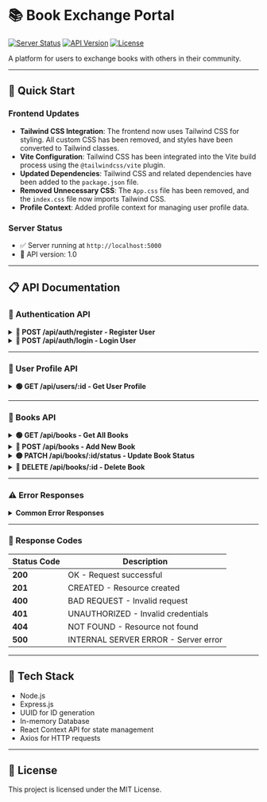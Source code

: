 # 📚 Book Exchange Portal

[![Server Status](https://img.shields.io/badge/server-running-success)](http://localhost:5000)
[![API Version](https://img.shields.io/badge/api-v1.0-blue)]()
[![License](https://img.shields.io/badge/license-MIT-green)]()

A platform for users to exchange books with others in their community.

---

## 🚀 Quick Start

### Frontend Updates

- **Tailwind CSS Integration**: The frontend now uses Tailwind CSS for styling. All custom CSS has been removed, and styles have been converted to Tailwind classes.
- **Vite Configuration**: Tailwind CSS has been integrated into the Vite build process using the `@tailwindcss/vite` plugin.
- **Updated Dependencies**: Tailwind CSS and related dependencies have been added to the `package.json` file.
- **Removed Unnecessary CSS**: The `App.css` file has been removed, and the `index.css` file now imports Tailwind CSS.
- **Profile Context**: Added profile context for managing user profile data.

### Server Status

- ✅ Server running at `http://localhost:5000`
- 🔌 API version: 1.0

---

## 📋 API Documentation

### 🔐 Authentication API

<details>
<summary><strong>🔵 POST /api/auth/register - Register User</strong></summary>

#### Request

```http
POST /api/auth/register
Content-Type: application/json

{
    "name": "John Doe",
    "email": "john@example.com",
    "password": "password123",
    "mobile": "1234567890",
    "role": "user"
}
```

#### Response

```json
{
  "success": true,
  "user": {
    "id": "550e8400-e29b-41d4-a716-446655440000",
    "name": "John Doe",
    "email": "john@example.com",
    "mobile": "1234567890",
    "role": "user"
  }
}
```

</details>

<details>
<summary><strong>🔵 POST /api/auth/login - Login User</strong></summary>

#### Request

```http
POST /api/auth/login
Content-Type: application/json

{
    "email": "john@example.com",
    "password": "password123"
}
```

#### Response

```json
{
  "success": true,
  "user": {
    "id": "550e8400-e29b-41d4-a716-446655440000",
    "name": "John Doe",
    "email": "john@example.com",
    "role": "user"
  }
}
```

</details>

---

### 👤 User Profile API

<details>
<summary><strong>🟢 GET /api/users/:id - Get User Profile</strong></summary>

#### Request

```http
GET /api/users/:id
```

#### Response

```json
{
  "success": true,
  "user": {
    "id": "550e8400-e29b-41d4-a716-446655440000",
    "name": "John Doe",
    "email": "john@example.com",
    "mobile": "1234567890",
    "role": "user",
    "createdAt": "2023-07-20T10:00:00.000Z"
  }
}
```

</details>

---

### 📖 Books API

<details>
<summary><strong>🟢 GET /api/books - Get All Books</strong></summary>

#### Request

```http
GET /api/books
```

#### Response

```json
[
  {
    "id": "550e8400-e29b-41d4-a716-446655440000",
    "title": "The Great Gatsby",
    "author": "F. Scott Fitzgerald",
    "genre": "Fiction",
    "location": "New York",
    "status": "available",
    "ownerId": "user123",
    "ownerName": "John Doe",
    "ownerEmail": "john@example.com",
    "ownerMobile": "1234567890",
    "createdAt": "2023-07-20T10:00:00.000Z"
  }
]
```

</details>

<details>
<summary><strong>🔵 POST /api/books - Add New Book</strong></summary>

#### Request

```http
POST /api/books
Content-Type: application/json

{
    "title": "The Great Gatsby",
    "author": "F. Scott Fitzgerald",
    "genre": "Fiction",
    "location": "New York",
    "ownerId": "user123"
}
```

#### Response

```json
{
  "success": true,
  "book": {
    "id": "550e8400-e29b-41d4-a716-446655440000",
    "title": "The Great Gatsby",
    "author": "F. Scott Fitzgerald",
    "genre": "Fiction",
    "location": "New York",
    "ownerId": "user123",
    "status": "available",
    "createdAt": "2023-07-20T10:00:00.000Z"
  }
}
```

</details>

<details>
<summary><strong>🟡 PATCH /api/books/:id/status - Update Book Status</strong></summary>

#### Request

```http
PATCH /api/books/:id/status
Content-Type: application/json

{
    "status": "borrowed"
}
```

#### Response

```json
{
  "success": true,
  "book": {
    "id": "550e8400-e29b-41d4-a716-446655440000",
    "title": "The Great Gatsby",
    "status": "borrowed"
  }
}
```

</details>

<details>
<summary><strong>🔴 DELETE /api/books/:id - Delete Book</strong></summary>

#### Request

```http
DELETE /api/books/:id
Content-Type: application/json

{
    "ownerId": "user123"
}
```

#### Response

```json
{
  "success": true
}
```

</details>

---

### ⚠️ Error Responses

<details>
<summary><strong>Common Error Responses</strong></summary>

#### Invalid Login

```json
{
  "success": false,
  "message": "Invalid credentials"
}
```

#### Email Already Exists

```json
{
  "success": false,
  "message": "Email already exists"
}
```

#### Profile Not Found

```json
{
  "success": false,
  "message": "User profile not found"
}
```

</details>

---

### 📝 Response Codes

| Status Code | Description                          |
| ----------- | ------------------------------------ |
| **200**     | OK - Request successful              |
| **201**     | CREATED - Resource created           |
| **400**     | BAD REQUEST - Invalid request        |
| **401**     | UNAUTHORIZED - Invalid credentials   |
| **404**     | NOT FOUND - Resource not found       |
| **500**     | INTERNAL SERVER ERROR - Server error |

---

## 🔧 Tech Stack

- Node.js
- Express.js
- UUID for ID generation
- In-memory Database
- React Context API for state management
- Axios for HTTP requests

---

## 📄 License

This project is licensed under the MIT License.
